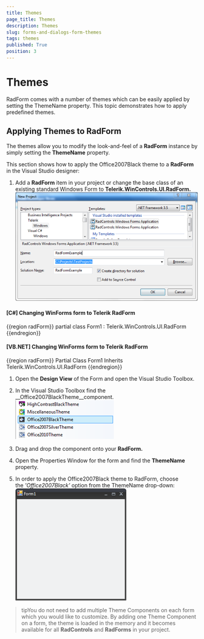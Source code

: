```yaml
---
title: Themes
page_title: Themes
description: Themes
slug: forms-and-dialogs-form-themes
tags: themes
published: True
position: 3
---
```


# Themes



RadForm comes with a number of themes which can be easily applied by setting the ThemeName property.
        This topic demonstrates how to apply predefined themes.
      

## Applying Themes to RadForm

The themes allow you to modify the look-and-feel of a __RadForm__ instance by simply setting
          the __ThemeName__ property.
        

This section shows how to apply the Office2007Black theme to a __RadForm__ in the Visual Studio designer:
        

1. Add a __RadForm__ item in your project or change the base class of an existing standard Windows Form to __Telerik.WinControls.UI.RadForm.__![forms-and-dialogs-form-themes 001](images/forms-and-dialogs-form-themes001.png)

#### __[C#] Changing WinForms form to Telerik RadForm__

{{region radForm}}
	    partial class Form1 : Telerik.WinControls.UI.RadForm
	{{endregion}}



#### __[VB.NET] Changing WinForms form to Telerik RadForm__

{{region radForm}}
	Partial Class Form1
	    Inherits Telerik.WinControls.UI.RadForm
	{{endregion}}



1. Open the __Design View__ of the Form and open the Visual Studio Toolbox.
            

1. In the Visual Studio Toolbox find the __Office2007BlackTheme__component.
            ![forms-and-dialogs-form-themes 002](images/forms-and-dialogs-form-themes002.png)

1. Drag and drop the component onto your __RadForm.__

1. Open the Properties Window for the form and find the __ThemeName__ property.
            

1. In order to apply the Office2007Black theme to RadForm, choose the *'Office2007Black'* option from the ThemeName drop-down:
            ![forms-and-dialogs-form-themes 003](images/forms-and-dialogs-form-themes003.png)

>tipYou do not need to add multiple Theme Components on each form which you would like to customize. By adding one Theme Component on a form, the theme is loaded in the memory and it becomes available for all __RadControls__ and __RadForms__ in your project.
          
